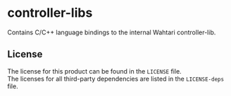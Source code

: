 # controller-libs
Contains C/C++ language bindings to the internal Wahtari controller-lib.  

## License
The license for this product can be found in the `LICENSE` file.  
The licenses for all third-party dependencies are listed in the `LICENSE-deps` file.
